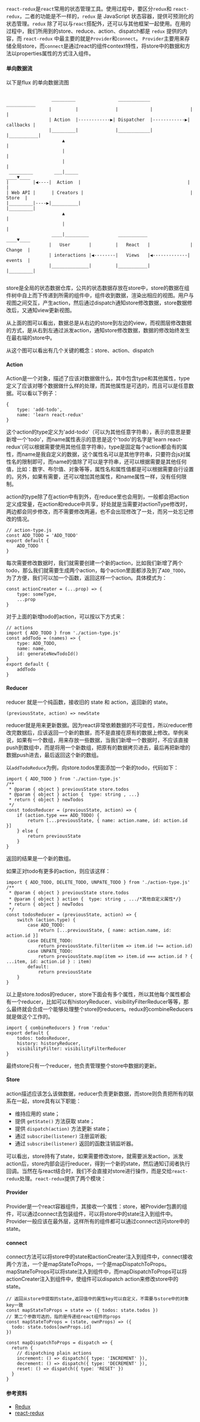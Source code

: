 `react-redux`是`react`常用的状态管理工具。使用过程中，要区分`redux`和 `react-redux`，二者的功能是不一样的，`redux` 是 JavaScript 状态容器，提供可预测化的状态管理。`redux` 除了可以与`react`搭配外，还可以与其他框架一起使用。在用的过程中，我们所用到的store、reduce、action、dispatch都是 `redux` 提供的内容，而 `react-redux` 中最主要的就是`Provider`和`connect`。
 `Provider`主要用来存储全局store，而`connect`是通过react的组件context特性，将store中的数据和方法以properties属性的方式注入组件。

 #### 单向数据流
 以下是flux 的单向数据流图
 <pre><code>
                 _________                ____________                ___________
                |         |              |            |              |           |
                | Action  |------------▶| Dispatcher  |------------▶| callbacks |
                |_________|              |____________|              |___________|
                     ▲                                                    |
                     |                                                    |
                     |                                                    |
 _________        ___|_____                                           ____▼____
|         |◀----|  Action  |                                        |         |
| Web API |      | Creators |                                        |  Store  |
|_________|----▶|__________|                                        |_________|
                     ▲                                                    |
                     |                                                    |
                 ____|_________           ___________                 ____▼____
                |   User       |         |   React   |               | Change  |
                | interactions |◀--------|   Views   |◀-------------| events  |
                |______________|         |___________|               |_________|
 </code></pre>
store是全局的状态数据仓库，公共的状态数据存放在store中，store的数据在组件树中自上而下传递到所需的组件中，组件收到数据，渲染出相应的视图。用户与视图之间交互，产生action，然后通过dispatch通知store修改数据，store数据修改后，又通知view更新视图。

从上面的图可以看出，数据总是从右边的store到左边的view，而视图层修改数据的方式，是从右到左通过派发action，通知store修改数据，数据的修改始终发生在最右端的store中。

从这个图可以看出有几个关键的概念：store、action、dispatch

#### Action
Action是一个对象，描述了应该对数据做什么，其中包含type和其他属性，type定义了应该对哪个数据做什么样的处理，而其他属性是可选的，而且可以是任意数据。可以看以下例子：
<pre><code>{
    type: 'add-todo',
    name: 'learn react-redux'
}</code></pre>
这个action的type定义为'add-todo'（可以为其他任意字符串），表示的意思是要新增一个'todo'，而name属性表示的意思是这个'todo'的名字是'learn react-redux'(可以根据需要使用其他任意字符串)，type是固定每个action都会有的属性，而name是我自定义的数据，这个属性名可以是其他字符串，只要符合js对属性名的限制即可，而name的值除了可以是字符串，还可以根据需要是其他任何值，比如：数字、布尔值、对象等等，属性名和属性值都是可以根据需要自行设置的。另外，如果有需要，还可以增加其他属性，和name属性一样，没有任何限制。

action的type除了在action中有到外，在reduce里也会用到，一般都会把action定义成常量，在action和reduce中共享，好处就是当需要对actionType修改时，两边都会同步修改，而不需要修改两遍，也不会出现修改了一处，而另一处忘记修改的情况。
<pre><code>// action-type.js
const ADD_TODO = 'ADD_TODO'
export default {
    ADD_TODO
}</code></pre>
每次需要修改数据时，我们就需要创建一个新的action，比如我们新增了两个todo，那么我们就需要生成两个action，每个action里面都涉及到了`ADD_TODO`，为了方便，我们可以加一个函数，返回这样一个action。具体模式为：
<pre><code>const actionCreater = (...prop) => {
    type: someType,
    ...prop
}</code></pre>
对于上面的新增todo的action，可以按以下方式来：
<pre><code>// actions
import { ADD_TODO } from './action-type.js'
const addTodo = (names) => {
    type: ADD_TODO,
    name: name,
    id: generateNewTodoId()
}
export default {
    addTodo
}</code></pre>

#### Reducer
reducer 就是一个纯函数，接收旧的 state 和 action，返回新的 state。
<pre><code>(previousState, action) => newState</code></pre>
reducer就是用来更新数据。因为react非常依赖数据的不可变性，所以reducer修改完数据后，应该返回一个新的数据，而不是直接在原有的数据上修改。举例来说，如果有一个数组，用来存放一些数据，当我们新增一个数据时，不应该直接push到数组中，而是将用一个新数组，把原有的数据拷贝进去，最后再把新增的数据push进去，最后返回这个新的数组。

以`addTodoReduce`为例，向store.todos里面添加一个新的todo，代码如下：
<pre><code>import { ADD_TODO } from './action-type.js'
/**
 * @param { object } previousState store.todos
 * @param { object } action {  type: string , ...}
 * return { object } newTodos
 */
const todosReducer = (previousState, action) => {
    if (action.type === ADD_TODO) {
        return [...previousState, { name: action.name, id: action.id }]
    } else {
        return previousState
    }
}</code></pre>
返回的结果是一个新的数组。

如果正对todo有更多的action，则应该这样：
<pre><code>import { ADD_TODO, DELETE_TODO, UNPATE_TODO } from './action-type.js'
/**
 * @param { object } previousState store.todos
 * @param { object } action {  type: string , .../*其他自定义属性*/}
 * return { object } newTodos
 */
const todosReducer = (previousState, action) => {
    switch (action.type) {
        case ADD_TODO:
            return [...previousState, { name: action.name, id: action.id }]
        case DELETE_TODO:
            return previousState.filter(item => item.id !== action.id)
        case UNPATE_TODO:
            return previousState.map(item => item.id === action.id ? { ...item, id: action.id } : item)
        default:
            return previousState
    }
}</code></pre>

以上是store.todos的reducer，store下面会有多个属性，所以其他每个属性都会有一个reducer，比如可以有historyReducer、visibilityFilterReducer等等，那么最终就会合成一个能够处理整个store的reducers。redux的combineReducers 就是做这个工作的。
<pre><code>import { combineReducers } from 'redux'
export default {
    todos: todosReducer,
    history: historyReducer,
    visibilityFilter: visibilityFilterReducer
}</code></pre>
最终store只有一个reducer，他负责管理整个store中数据的更新。

#### Store
action描述应该怎么该做数据，reducer负责更新数据，而store则负责把所有的联系在一起，store具有以下职能：
+ 维持应用的 state；
+ 提供 `getState()` 方法获取 state；
+ 提供 `dispatch(action)` 方法更新 state；
+ 通过 `subscribe(listener)` 注册监听器;
+ 通过 `subscribe(listener)` 返回的函数注销监听器。

可以看出，store持有了state，如果需要修改store，就需要派发action，派发action后，store内部会运行reducer，得到一个新的state，然后通知订阅者执行回调。当然在与react结合时，我们不会直接对store进行操作，而是交给`react-redux`处理。`react-redux`提供了两个模块：

#### Provider
Provider是一个react容器组件，其接收一个属性：store，被Provider包裹的组件，可以通过connect去包装组件，可以将store中的state注入到组件中。Provider一般应该在最外层，这样所有的组件都可以通过connect访问store中的state。

#### connect
connect方法可以将store中的state和actionCreater注入到组件中，connect接收两个方法，一个是mapStateToProps，一个是mapDispatchToProps。mapStateToProps可以将state注入到组件中，而mapDispatchToProps可以将actionCreater注入到组件中，使组件可以dispatch action来修改store中的state。

<pre><code>// 返回从store中提取的state,返回值中的属性key可以自定义，不需要与store中的对象key一致
const mapStateToProps = state => ({ todos: state.todos })
// 第二个参数可选的，指的是传递给react组件的props
const mapStateToProps = (state, ownProps) => ({
  todo: state.todos[ownProps.id]
})</code></pre>

<pre><code>const mapDispatchToProps = dispatch => {
  return {
    // dispatching plain actions
    increment: () => dispatch({ type: 'INCREMENT' }),
    decrement: () => dispatch({ type: 'DECREMENT' }),
    reset: () => dispatch({ type: 'RESET' })
  }
}</code></pre>

#### 参考资料
+ [Redux](https://redux.js.org/introduction/getting-started)
+ [react-redux](https://react-redux.js.org/introduction/quick-start)